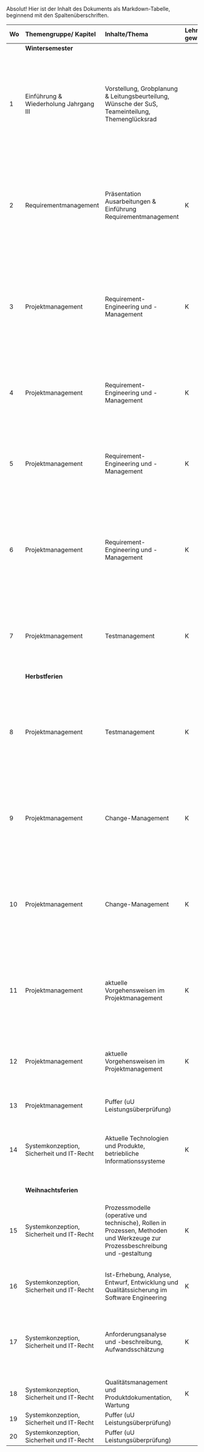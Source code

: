 Absolut! Hier ist der Inhalt des Dokuments als Markdown-Tabelle, beginnend mit den Spaltenüberschriften.

| Wo | Themengruppe/ Kapitel | Inhalte/Thema | Lehrstoff gew. | Lehrkraft | Lehrplaninhalt-Vergleich | Lehrbuchstelle / Präsentation / Beispiele | Kompetenzen | Querverbindungen |
| :--- | :--- | :--- | :--- | :--- | :--- | :--- | :--- | :--- |
| | **Wintersemester** | | | | | | | |
| 1 | Einführung & Wiederholung Jahrgang III | Vorstellung, Grobplanung & Leitungsbeurteilung, Wünsche der SuS, Teameinteilung, Themenglücksrad | | AUK | | Johannsen, Andreas et al: „Basiswissen für Softwareprojektmanager im klassischen und agilen Umfeld", Schwab, Felix et al: „Systemplanung und Projektentwicklung" | für einfache Projekte in den Bereichen Software- und Systementwicklung Anforderungen erheben und beschreiben, benutzerorientierte Konzepte entwickeln, Teilziele planen, diese erfolgreich umsetzen, validieren und dokumentieren | Lehrplan Jahrgang III |
| 2 | Requirementmanagement | Präsentation Ausarbeitungen & Einführung Requirementmanagement | K | AUK | Requirement-Engineering und -Management | Schwab, Felix et al: „Systemplanung und Projektentwicklung", HTL III, S. 236-244 | für einfache Projekte in den Bereichen Software- und Systementwicklung Anforderungen erheben und beschreiben, benutzerorientierte Konzepte entwickeln, Teilziele planen, diese erfolgreich umsetzen, validieren und dokumentieren | |
| 3 | Projektmanagement | Requirement-Engineering und -Management | K | AUK | Requirement-Engineering und -Management | Schwab, Felix et al: „Systemplanung und Projektentwicklung", HTL III, S. 236-244 | für einfache Projekte in den Bereichen Software- und Systementwicklung Anforderungen erheben und beschreiben, benutzerorientierte Konzepte entwickeln, Teilziele planen, diese erfolgreich umsetzen, validieren und dokumentieren | |
| 4 | Projektmanagement | Requirement-Engineering und -Management | K | AUK | Requirement-Engineering und -Management | Schwab, Felix et al: „Systemplanung und Projektentwicklung", HTL III, S. 236-244 | die Rahmenbedingungen, Prozesse, Vorgehensmodelle, Kompetenzen und Rollen im Software Engineering erklären und kontextbezogen interpretieren | |
| 5 | Projektmanagement | Requirement-Engineering und -Management | K | AUK | Requirement-Engineering und -Management | Schwab, Felix et al: „Systemplanung und Projektentwicklung", HTL III, S. 236-244 | die Rahmenbedingungen, Prozesse, Vorgehensmodelle, Kompetenzen und Rollen im Software Engineering erklären und kontextbezogen interpretieren | |
| 6 | Projektmanagement | Requirement-Engineering und -Management | K | AUK | Requirement-Engineering und -Management | Schwab, Felix et al: „Systemplanung und Projektentwicklung", HTL III, S. 236-244 | für einfache Projekte in den Bereichen Software- und Systementwicklung Anforderungen erheben und beschreiben, benutzerorientierte Konzepte entwickeln, Teilziele planen, diese erfolgreich umsetzen, validieren und dokumentieren | |
| 7 | Projektmanagement | Testmanagement | K | AUK | Testmanagement | Schwab, Felix et al: „Systemplanung und Projektentwicklung", HTL III, S. 322-336 | die Rahmenbedingungen, Prozesse, Vorgehensmodelle, Kompetenzen und Rollen im Software Engineering erklären und kontextbezogen interpretieren | |
| | **Herbstferien** | | | | | | | |
| 8 | Projektmanagement | Testmanagement | K | AUK | Testmanagement | Schwab, Felix et al: „Systemplanung und Projektentwicklung", HTL III, S. 322-336 | für einfache Projekte in den Bereichen Software- und Systementwicklung Anforderungen erheben und beschreiben, benutzerorientierte Konzepte entwickeln, Teilziele planen, diese erfolgreich umsetzen, validieren und dokumentieren | |
| 9 | Projektmanagement | Change-Management | K | AUK | Change-Management | Schwab, Felix et al: „Systemplanung und Projektentwicklung", HTL III, S. 236-244 | die Rahmenbedingungen, Prozesse, Vorgehensmodelle, Kompetenzen und Rollen im Software Engineering erklären und kontextbezogen interpretieren | |
| 10 | Projektmanagement | Change-Management | K | AUK | Change-Management | Schwab, Felix et al: „Systemplanung und Projektentwicklung", HTL III, S. 236-244 | für einfache Projekte in den Bereichen Software- und Systementwicklung Anforderungen erheben und beschreiben, benutzerorientierte Konzepte entwickeln, Teilziele planen, diese erfolgreich umsetzen, validieren und dokumentieren | |
| 11 | Projektmanagement | aktuelle Vorgehensweisen im Projektmanagement | K | AUK | aktuelle Vorgehensweisen im Projektmanagement | Schwab, Felix et al: „Systemplanung und Projektentwicklung", HTL III, S. 79-112 | die Rahmenbedingungen, Prozesse, Vorgehensmodelle, Kompetenzen und Rollen im Software Engineering erklären und kontextbezogen interpretieren | |
| 12 | Projektmanagement | aktuelle Vorgehensweisen im Projektmanagement | K | AUK | aktuelle Vorgehensweisen im Projektmanagement | Schwab, Felix et al: „Systemplanung und Projektentwicklung", HTL III, S. 79-112 | betriebliche Prozesse mittels geeigneter Methoden darstellen sowie deren Unterstützung und Optimierung durch geeigneten Einsatz von Software und Systemen ableiten | |
| 13 | Projektmanagement | Puffer (uU Leistungsüberprüfung) | | AUK | | | | |
| 14 | Systemkonzeption, Sicherheit und IT-Recht | Aktuelle Technologien und Produkte, betriebliche Informationssysteme | K | AUK | Aktuelle Technologien und Produkte, betriebliche Informationssysteme | Schwab, Felix et al: „Systemplanung und Projektentwicklung", HTL III, S. 178-181 | betriebliche Prozesse mittels geeigneter Methoden darstellen sowie deren Unterstützung und Optimierung durch geeigneten Einsatz von Software und Systemen ableiten | |
| | **Weihnachtsferien** | | | | | | | |
| 15 | Systemkonzeption, Sicherheit und IT-Recht | Prozessmodelle (operative und technische), Rollen in Prozessen, Methoden und Werkzeuge zur Prozessbeschreibung und -gestaltung | K | AUK | Prozessmodelle (operative und technische), Rollen in Prozessen, Methoden und Werkzeuge zur Prozessbeschreibung und -gestaltung | | betriebliche Prozesse mittels geeigneter Methoden darstellen sowie deren Unterstützung und Optimierung durch geeigneten Einsatz von Software und Systemen ableiten | |
| 16 | Systemkonzeption, Sicherheit und IT-Recht | Ist-Erhebung, Analyse, Entwurf, Entwicklung und Qualitätssicherung im Software Engineering | K | AUK | Ist-Erhebung, Analyse, Entwurf, Entwicklung und Qualitätssicherung im Software Engineering | Schwab, Felix et al: „Systemplanung und Projektentwicklung", HTL III, S. 309-321 | Methoden zur Aufwandsschätzung von Softwareprojekten anwenden | |
| 17 | Systemkonzeption, Sicherheit und IT-Recht | Anforderungsanalyse und -beschreibung, Aufwandsschätzung | K | AUK | Anforderungsanalyse und -beschreibung, Qualitätsmanagement | Schwab, Felix et al: „Systemplanung und Projektentwicklung", HTL III, S. 236-244 | betriebliche Prozesse mittels geeigneter Methoden darstellen sowie deren Unterstützung und Optimierung durch geeigneten Einsatz von Software und Systemen ableiten | |
| 18 | Systemkonzeption, Sicherheit und IT-Recht | Qualitätsmanagement und Produktdokumentation, Wartung | K | AUK | Qualitätsmanagement und Produktdokumentation, Wartung | Schwab, Felix et al: „Systemplanung und Projektentwicklung", HTL III, S. 337-351 | | |
| 19 | Systemkonzeption, Sicherheit und IT-Recht | Puffer (uU Leistungsüberprüfung) | | AUK | | | | |
| 20 | Systemkonzeption, Sicherheit und IT-Recht | Puffer (uU Leistungsüberprüfung) | | AUK | | | | |